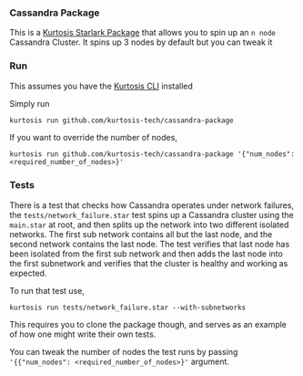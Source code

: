 ### Cassandra Package

This is a [Kurtosis Starlark Package](https://docs.kurtosis.com/explanations/starlark) that allows you to spin up an `n node` Cassandra Cluster. It spins
up 3 nodes by default but you can tweak it

### Run

This assumes you have the [Kurtosis CLI](https://docs.kurtosis.com/cli) installed

Simply run

```bash
kurtosis run github.com/kurtosis-tech/cassandra-package
```

If you want to override the number of nodes,

```
kurtosis run github.com/kurtosis-tech/cassandra-package '{"num_nodes": <required_number_of_nodes>}'
```

### Tests

There is a test that checks how Cassandra operates under network failures, the `tests/network_failure.star` test spins up a Cassandra cluster
using the `main.star` at root, and then splits up the network into two different isolated networks. The first sub network contains all but
the last node, and the second network contains the last node. The test verifies that last node has been isolated from the first sub network and
then adds the last node into the first subnetwork and verifies that the cluster is healthy and working as expected.

To run that test use,

`kurtosis run tests/network_failure.star --with-subnetworks`

This requires you to clone the package though, and serves as an example of how one might write their own tests.

You can tweak the number of nodes the test runs by passing `'{{"num_nodes": <required_number_of_nodes>}'` argument.